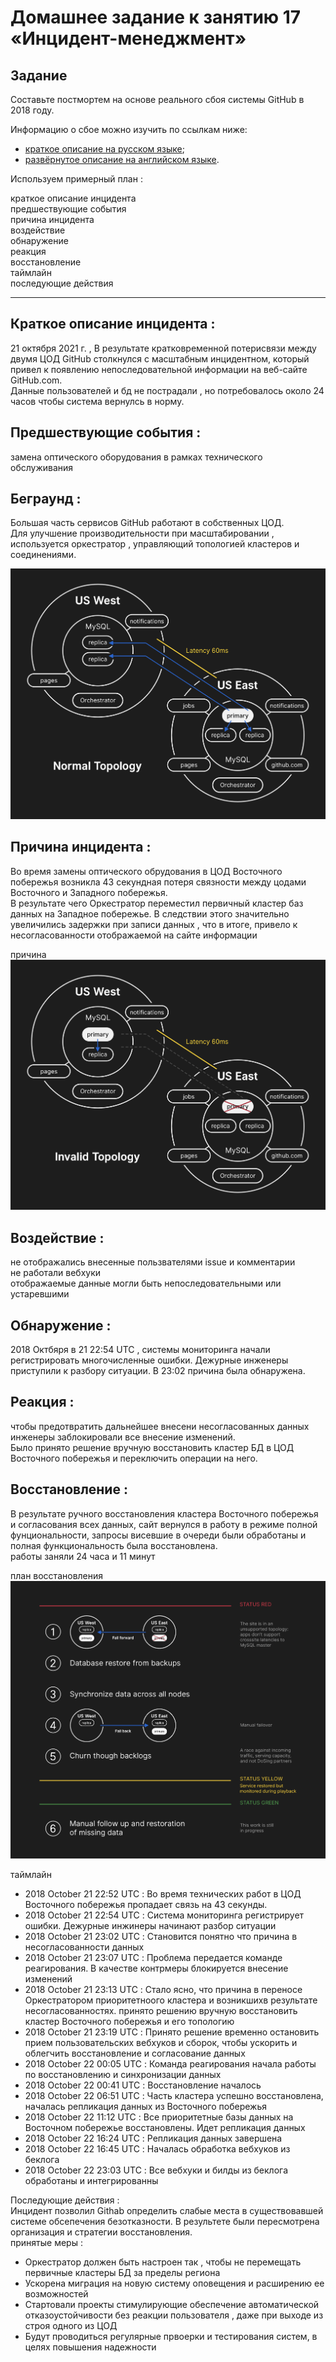 # Домашнее задание к занятию 17 «Инцидент-менеджмент»

## Задание

Составьте постмортем на основе реального сбоя системы GitHub в 2018 году.

Информацию о сбое можно изучить по ссылкам ниже:

* [краткое описание на русском языке](https://habr.com/ru/post/427301/);
* [развёрнутое описание на английском языке](https://github.blog/2018-10-30-oct21-post-incident-analysis/).


Используем примерный план :  

краткое описание инцидента  
предшествующие события  
причина инцидента  
воздействие  
обнаружение  
реакция  
восстановление  
таймлайн  
последующие действия  


------------

## Краткое описание инцидента :   
21 октября 2021 г. , В результате кратковременной потерисвязи между двумя ЦОД GitHub столкнулся с масштабным  инцидентном, который привел к появлению непоследовательной информации на веб-сайте GitHub.com.  
Данные пользователей и бд не пострадали , но потребовалось около 24 часов чтобы система вернулсь в норму.  

## Предшествующие события :  
замена оптического оборудования в рамках технического обслуживания  
  
## Беграунд :  
Большая часть сервисов GitHub работают в собственных ЦОД.  
Для улучшение производительности при масштабировании , используется оркестратор , управляющий топологией кластеров и соединениями.  

![схема](normal-topology.webp)
  
## Причина инцидента :  
Во время замены оптического обрудования в ЦОД Восточного побережья возникла 43 секундная потеря связности  между цодами Восточного и Западного побережья.  
В результате чего Оркестратор переместил первичный кластер баз данных на Западное побережье. В следствии этого значительно увеличились задержки при записи данных , что в итоге, привело к несогласованности отображаемой на сайте информации  

причина  
![причина](invalid-topology.webp)

## Воздействие :  
не отображались внесенные пользвателями issue и комментарии  
не работали вебхуки   
отображаемые данные могли быть непоследовательными или устаревшими  
  
  
## Обнаружение :  
2018 Октбяря в 21 22:54 UTC , системы мониторинга начали регистрировать многочисленные ошибки. Дежурные инженеры приступили к разбору ситуации. В 23:02 причина была обнаружена.  
  
## Реакция :  
чтобы предотвратить дальнейшее внесени несогласованных данных инженеры заблокировали все внесение изменений.  
Было принято решение вручную восстановить кластер БД в ЦОД Восточного побережья и переключить операции на него.  

## Восстановление :  
В результате ручного восстановления кластера Восточного побережья и согласования всех данных, сайт вернулся в работу в режиме полной фунциональности, запросы висевшие в очереди были обработаны и полная функциональность была восстановлена.  
работы заняли 24 часа и 11 минут  

план восстановления  
![план](./recovery-flow.webp)

таймлайн  
*   2018 October 21 22:52 UTC : Во время технических работ в ЦОД Восточного побережья пропадает связь на 43 секунды. 
*   2018 October 21 22:54 UTC : Система мониторинга регистрирует ошибки. Дежурные инжинеры начинают разбор ситуации  
*   2018 October 21 23:02 UTC : Становится понятно что причина в несогласованности данных  
*   2018 October 21 23:07 UTC : Проблема передается команде реагирования. В качестве контрмеры блокируется внесение изменений  
*   2018 October 21 23:13 UTC : Стало ясно, что причина в переносе Оркестратором приоритетноого кластера и возникшихв  результате несогласованностях. принято решению вручную восстановить кластер Восточного побережья и его топологию  
*   2018 October 21 23:19 UTC : Принято решение временно остановить прием пользовательских вебхуков и сборок, чтобы ускорить и облегчить восстановление и согласование данных  
*   2018 October 22 00:05 UTC : Команда реагирования начала работы по восстановлению и синхронизации данных  
*   2018 October 22 00:41 UTC : Восстановление началось  
*   2018 October 22 06:51 UTC : Часть кластера успешно восстановлена, началась репликация данных из Восточного побережья  
*   2018 October 22 11:12 UTC : Все приоритетные базы данных на Восточном побережье восстановлены. Идет репликация данных  
*   2018 October 22 16:24 UTC : Репликация данных завершена  
*   2018 October 22 16:45 UTC : Началась обработка вебхуков из беклога  
*   2018 October 22 23:03 UTC : Все вебхуки и билды из беклога обработаны и интегрированны  

Последующие действия :  
Инцидент позволил Githab определить слабые места в существовавшей системе обсепечения безотказности. В результете были пересмотрена организация и стратегии восстановления.    
принятые меры   :  
*	Оркестратор должен быть настроен так , чтобы не перемещать первичные кластеры БД за пределы региона  
*	Ускорена миграция на новую систему оповещения и расширению ее возможностей  
*   Стартовали проекты стимулирующие обеспечение автоматической отказоустойчивости без реакции пользователя , даже при выходе из строя одного из ЦОД   
*	Будут проводиться регулярные првоерки и тестирования систем, в целях повышения надежности  



